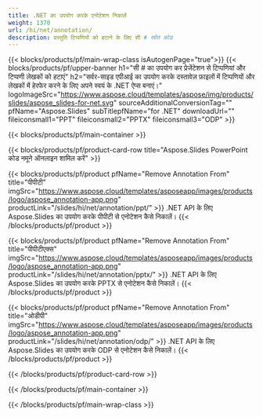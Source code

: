```yaml
---
title: .NET का उपयोग करके एनोटेशन निकालें
weight: 1370
url: /hi/net/annotation/
description: प्रस्तुति टिप्पणियों को हटाने के लिए सी # स्रोत कोड
---
```


{{< blocks/products/pf/main-wrap-class isAutogenPage="true">}}
{{< blocks/products/pf/upper-banner h1="सी # का उपयोग कर प्रेजेंटेशन से टिप्पणियां और टिप्पणी लेखकों को हटाएं" h2="सर्वर-साइड एपीआई का उपयोग करके दस्तावेज़ फ़ाइलों में टिप्पणियों और लेखकों में हेरफेर करने के लिए अपने स्वयं के .NET ऐप्स बनाएं।" logoImageSrc="https://www.aspose.cloud/templates/aspose/img/products/slides/aspose_slides-for-net.svg" sourceAdditionalConversionTag="" pfName="Aspose.Slides" subTitlepfName="for .NET" downloadUrl="" fileiconsmall1="PPT" fileiconsmall2="PPTX" fileiconsmall3="ODP" >}}

{{< blocks/products/pf/main-container >}}

{{< blocks/products/pf/product-card-row title="Aspose.Slides PowerPoint कोड नमूने ऑनलाइन शामिल करें" >}}

{{< blocks/products/pf/product pfName="Remove Annotation From" title="पीपीटी" imgSrc="https://www.aspose.cloud/templates/asposeapp/images/products/logo/aspose_annotation-app.png" productLink="/slides/hi/net/annotation/ppt/" >}}
.NET API के लिए Aspose.Slides का उपयोग करके पीपीटी से एनोटेशन कैसे निकालें।
{{< /blocks/products/pf/product >}}

{{< blocks/products/pf/product pfName="Remove Annotation From" title="पीपीटीएक्स" imgSrc="https://www.aspose.cloud/templates/asposeapp/images/products/logo/aspose_annotation-app.png" productLink="/slides/hi/net/annotation/pptx/" >}}
.NET API के लिए Aspose.Slides का उपयोग करके PPTX से एनोटेशन कैसे निकालें।
{{< /blocks/products/pf/product >}}

{{< blocks/products/pf/product pfName="Remove Annotation From" title="ओडीपी" imgSrc="https://www.aspose.cloud/templates/asposeapp/images/products/logo/aspose_annotation-app.png" productLink="/slides/hi/net/annotation/odp/" >}}
.NET API के लिए Aspose.Slides का उपयोग करके ODP से एनोटेशन कैसे निकालें।
{{< /blocks/products/pf/product >}}

{{< /blocks/products/pf/product-card-row >}}

{{< /blocks/products/pf/main-container >}}
    
{{< /blocks/products/pf/main-wrap-class >}}